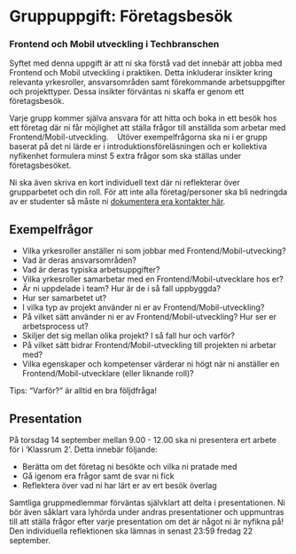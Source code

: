# Gruppuppgift: Företagsbesök
### Frontend och Mobil utveckling i Techbranschen

Syftet med denna uppgift är att ni ska förstå vad det innebär att jobba med Frontend och Mobil utveckling i praktiken. Detta inkluderar insikter kring relevanta yrkesroller, ansvarsområden samt förekommande arbetsuppgifter och projekttyper. Dessa insikter förväntas ni skaffa er genom ett företagsbesök.

Varje grupp kommer själva ansvara för att hitta och boka in ett besök hos ett företag där ni får möjlighet att ställa frågor till anställda som arbetar med Frontend/Mobil-utveckling.   
Utöver exempelfrågorna ska ni i er grupp baserat på det ni lärde er i introduktionsföreläsningen och er kollektiva nyfikenhet formulera minst 5 extra frågor som ska ställas under företagsbesöket.


Ni ska även skriva en kort individuell text där ni reflekterar över grupparbetet och din roll.
För att inte alla företag/personer ska bli nedringda av er studenter så måste ni [dokumentera era kontakter här](https://docs.google.com/spreadsheets/d/1Tu9n4S6L4Osjxg7ekTyT117vEpPiLv9L8Abmp3BEe4g/edit?pli=1#gid=0).


## Exempelfrågor
- Vilka yrkesroller anställer ni som jobbar med Frontend/Mobil-utvecking?
- Vad är deras ansvarsområden?
- Vad är deras typiska arbetsuppgifter?
- Vilka yrkesroller samarbetar med en Frontend/Mobil-utvecklare hos er?
- Är ni uppdelade i team? Hur är de i så fall uppbyggda?
- Hur ser samarbetet ut?
- I vilka typ av projekt använder ni er av Frontend/Mobil-utveckling?
- På vilket sätt använder ni er av Frontend/Mobil-utveckling? Hur ser er arbetsprocess ut?
- Skiljer det sig mellan olika projekt? I så fall hur och varför?
- På vilket sätt bidrar Frontend/Mobil-utveckling till projekten ni arbetar med?
- Vilka egenskaper och kompetenser värderar ni högt när ni anställer en Frontend/Mobil-utvecklare (eller liknande roll)?

Tips: “Varför?” är alltid en bra följdfråga!

## Presentation

På torsdag 14 september mellan 9.00 - 12.00 ska ni presentera ert arbete för i ‘Klassrum 2’. Detta innebär följande:
- Berätta om det företag ni besökte och vilka ni pratade med
- Gå igenom era frågor samt de svar ni fick
- Reflektera över vad ni har lärt er av ert besök överlag
  
Samtliga gruppmedlemmar förväntas självklart att delta i presentationen. Ni bör även såklart vara lyhörda under andras presentationer och uppmuntras till att ställa frågor efter varje presentation om det är något ni är nyfikna på!
Den individuella reflektionen ska lämnas in senast 23:59 fredag 22 september.


